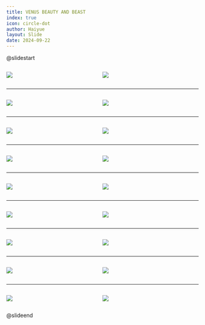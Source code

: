 ```yaml
---
title: VENUS BEAUTY AND BEAST
index: true
icon: circle-dot
author: Haiyue
layout: Slide
date: 2024-09-22
---
```

 
@slidestart

<div style="display:flex">
<div style="flex:1">

![](https://raw.githubusercontent.com/yclord/reading/refs/heads/master/english/Level-V/VENUS%20BEAUTY%20AND%20BEAST/001.webp)
</div>
<div style="flex:1">

![](https://raw.githubusercontent.com/yclord/reading/refs/heads/master/english/Level-V/VENUS%20BEAUTY%20AND%20BEAST/002.webp)
</div>
</div>

---

<div style="display:flex">
<div style="flex:1">

![](https://raw.githubusercontent.com/yclord/reading/refs/heads/master/english/Level-V/VENUS%20BEAUTY%20AND%20BEAST/003.webp)
</div>
<div style="flex:1">

![](https://raw.githubusercontent.com/yclord/reading/refs/heads/master/english/Level-V/VENUS%20BEAUTY%20AND%20BEAST/004.webp)
</div>
</div>

---

<div style="display:flex">
<div style="flex:1">

![](https://raw.githubusercontent.com/yclord/reading/refs/heads/master/english/Level-V/VENUS%20BEAUTY%20AND%20BEAST/005.webp)
</div>
<div style="flex:1">

![](https://raw.githubusercontent.com/yclord/reading/refs/heads/master/english/Level-V/VENUS%20BEAUTY%20AND%20BEAST/006.webp)
</div>
</div>

---

<div style="display:flex">
<div style="flex:1">

![](https://raw.githubusercontent.com/yclord/reading/refs/heads/master/english/Level-V/VENUS%20BEAUTY%20AND%20BEAST/007.webp)
</div>
<div style="flex:1">

![](https://raw.githubusercontent.com/yclord/reading/refs/heads/master/english/Level-V/VENUS%20BEAUTY%20AND%20BEAST/008.webp)
</div>
</div>

---

<div style="display:flex">
<div style="flex:1">

![](https://raw.githubusercontent.com/yclord/reading/refs/heads/master/english/Level-V/VENUS%20BEAUTY%20AND%20BEAST/009.webp)
</div>
<div style="flex:1">

![](https://raw.githubusercontent.com/yclord/reading/refs/heads/master/english/Level-V/VENUS%20BEAUTY%20AND%20BEAST/010.webp)
</div>
</div>

---

<div style="display:flex">
<div style="flex:1">

![](https://raw.githubusercontent.com/yclord/reading/refs/heads/master/english/Level-V/VENUS%20BEAUTY%20AND%20BEAST/011.webp)
</div>
<div style="flex:1">

![](https://raw.githubusercontent.com/yclord/reading/refs/heads/master/english/Level-V/VENUS%20BEAUTY%20AND%20BEAST/012.webp)
</div>
</div>

---

<div style="display:flex">
<div style="flex:1">

![](https://raw.githubusercontent.com/yclord/reading/refs/heads/master/english/Level-V/VENUS%20BEAUTY%20AND%20BEAST/013.webp)
</div>
<div style="flex:1">

![](https://raw.githubusercontent.com/yclord/reading/refs/heads/master/english/Level-V/VENUS%20BEAUTY%20AND%20BEAST/014.webp)
</div>
</div>

---

<div style="display:flex">
<div style="flex:1">

![](https://raw.githubusercontent.com/yclord/reading/refs/heads/master/english/Level-V/VENUS%20BEAUTY%20AND%20BEAST/015.webp)
</div>
<div style="flex:1">

![](https://raw.githubusercontent.com/yclord/reading/refs/heads/master/english/Level-V/VENUS%20BEAUTY%20AND%20BEAST/016.webp)
</div>
</div>

---

<div style="display:flex">
<div style="flex:1">

![](https://raw.githubusercontent.com/yclord/reading/refs/heads/master/english/Level-V/VENUS%20BEAUTY%20AND%20BEAST/017.webp)
</div>
<div style="flex:1">

![](https://raw.githubusercontent.com/yclord/reading/refs/heads/master/english/Level-V/VENUS%20BEAUTY%20AND%20BEAST/018.webp)
</div>
</div>

@slideend